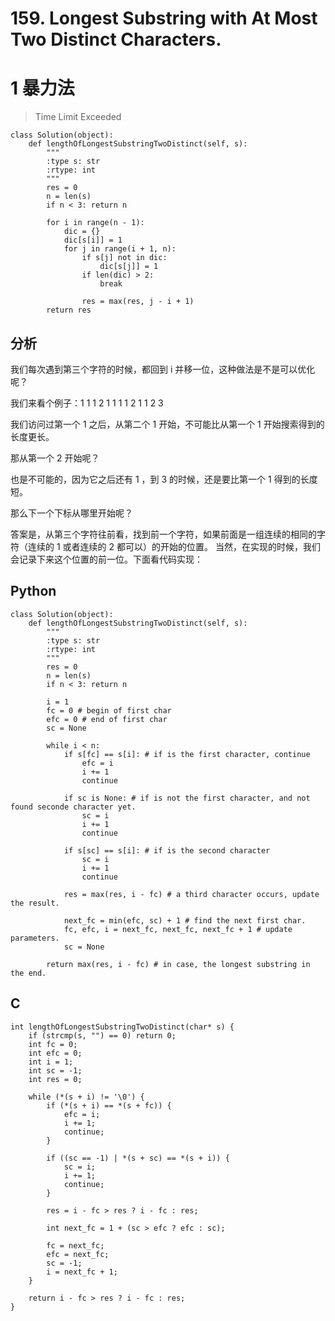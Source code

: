 # 159. Longest Substring with At Most Two Distinct Characters.

# 1 暴力法
> Time Limit Exceeded
```
class Solution(object):
    def lengthOfLongestSubstringTwoDistinct(self, s):
        """
        :type s: str
        :rtype: int
        """
        res = 0
        n = len(s)
        if n < 3: return n

        for i in range(n - 1):
            dic = {}
            dic[s[i]] = 1
            for j in range(i + 1, n):
                if s[j] not in dic:
                    dic[s[j]] = 1
                if len(dic) > 2:
                    break

                res = max(res, j - i + 1)
        return res
```

## 分析
我们每次遇到第三个字符的时候，都回到 i 并移一位，这种做法是不是可以优化呢？

我们来看个例子：1 1 1 2 1 1 1 1 2 1 1 2 3

我们访问过第一个 1 之后，从第二个 1 开始，不可能比从第一个 1 开始搜索得到的长度更长。

那从第一个 2 开始呢？

也是不可能的，因为它之后还有 1 ，到 3 的时候，还是要比第一个 1 得到的长度短。

那么下一个下标从哪里开始呢？

答案是，从第三个字符往前看，找到前一个字符，如果前面是一组连续的相同的字符（连续的 1 或者连续的 2 都可以）的开始的位置。
当然，在实现的时候，我们会记录下来这个位置的前一位。下面看代码实现：


## Python

```
class Solution(object):
    def lengthOfLongestSubstringTwoDistinct(self, s):
        """
        :type s: str
        :rtype: int
        """
        res = 0
        n = len(s)
        if n < 3: return n

        i = 1
        fc = 0 # begin of first char
        efc = 0 # end of first char
        sc = None

        while i < n:
            if s[fc] == s[i]: # if is the first character, continue
                efc = i
                i += 1
                continue

            if sc is None: # if is not the first character, and not found seconde character yet.
                sc = i
                i += 1
                continue

            if s[sc] == s[i]: # if is the second character
                sc = i
                i += 1
                continue

            res = max(res, i - fc) # a third character occurs, update the result.

            next_fc = min(efc, sc) + 1 # find the next first char.
            fc, efc, i = next_fc, next_fc, next_fc + 1 # update parameters.
            sc = None

        return max(res, i - fc) # in case, the longest substring in the end.
```

## C 
```
int lengthOfLongestSubstringTwoDistinct(char* s) {
    if (strcmp(s, "") == 0) return 0;
    int fc = 0;
    int efc = 0;
    int i = 1;
    int sc = -1;
    int res = 0;

    while (*(s + i) != '\0') {
        if (*(s + i) == *(s + fc)) {
            efc = i;
            i += 1;
            continue;
        }

        if ((sc == -1) | *(s + sc) == *(s + i)) {
            sc = i;
            i += 1;
            continue;
        }

        res = i - fc > res ? i - fc : res;

        int next_fc = 1 + (sc > efc ? efc : sc);

        fc = next_fc;
        efc = next_fc;
        sc = -1;
        i = next_fc + 1;
    }

    return i - fc > res ? i - fc : res;
}
```

